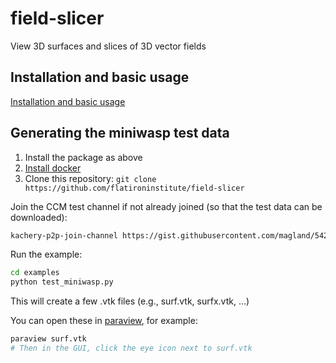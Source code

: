 # field-slicer

View 3D surfaces and slices of 3D vector fields

## Installation and basic usage

[Installation and basic usage](./doc/start-web-server.md)



## Generating the miniwasp test data

1. Install the package as above
1. [Install docker](./doc/docker-installation.md)
1. Clone this repository: `git clone https://github.com/flatironinstitute/field-slicer`

Join the CCM test channel if not already joined (so that the test data can be downloaded):

```bash
kachery-p2p-join-channel https://gist.githubusercontent.com/magland/542b2ef7c268eb99d87d7b965567ece0/raw/ccm-test-channel.yaml
```


Run the example:
```bash
cd examples
python test_miniwasp.py
```

This will create a few .vtk files (e.g., surf.vtk, surfx.vtk, ...)

You can open these in [paraview](./doc/paraview-installation.md), for example:

```bash
paraview surf.vtk
# Then in the GUI, click the eye icon next to surf.vtk
```